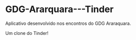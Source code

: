 # GDG-Ararquara---Tinder
Aplicativo desenvolvido nos encontros do GDG Araraquara.

Um clone do Tinder!
